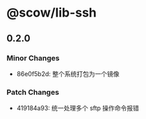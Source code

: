 # @scow/lib-ssh

## 0.2.0

### Minor Changes

- 86e0f5b2d: 整个系统打包为一个镜像

### Patch Changes

- 419184a93: 统一处理多个 sftp 操作命令报错
